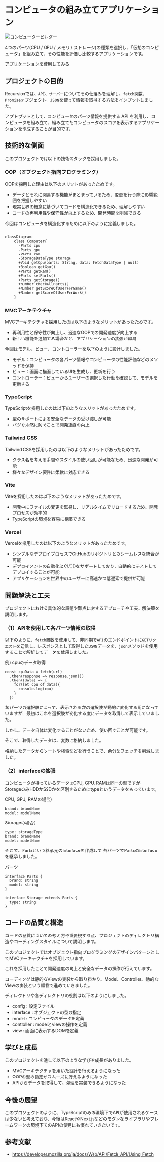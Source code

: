 # コンピュータの組み立てアプリケーション

![コンピュータービルダー](https://github.com/daxchx/computer-builder/assets/149696768/ffecc068-887d-444b-9dcb-92b5e757329b)

4つのパーツ(CPU / GPU / メモリ / ストレージ)の種類を選択し、「仮想のコンピュータ」を組み立て、その性能を評価し比較するアプリケーションです。

<a href="https://computer-builder-beta.vercel.app">アプリケーションを使用してみる</a>

## プロジェクトの目的

Recursionでは、`API`、`サーバー`についてその仕組みを理解し、`fetch`関数、`Promise`オブジェクト、`JSON`を使って情報を取得する方法をインプットしました。

アプトプットとして、コンピュータのパーツ情報を提供する API を利用し、コンピュータを組み立て、組み立てたコンピュータのスコアを表示するアプリケーションを作成することが目的です。

## 技術的な側面
    
このプロジェクトでは以下の技術スタックを採用しました。

### OOP（オブジェクト指向プログラミング）

OOPを採用した理由は以下のメリットがあったためです。

- データとそれに関連する機能がまとまっているため、変更を行う際に影響範囲を把握しやすい
- 現実世界の概念に基づいてコードを構造化できるため、理解しやすい
- コードの再利用性や保守性が向上するため、開発時間を削減できる

今回はコンピュータを構造化するために以下のように定義しました。

```mermaid

classDiagram
    class Computer{
      -Parts cpu
      -Parts gpu
      -Parts ram
      -StorageDataType storage
      +Void getCpu(parts: String, data: FetchDataType | null)
      +Boolean getGpu()
      +Parts getRam()
      +Parts setParts()
      +Parts getStorage()
      +Number checkAllParts()
      +Number getScoreOfUserForGame()
      +Number getScoreOfUserForWork()
    }

```

### MVCアーキテクチャ

MVCアーキテクチャを採用したのは以下のようなメリットがあったためです。

- 再利用性と保守性が向上し、迅速なOOPでの開発速度が向上する
- 新しい機能を追加する場合など、アプリケーションの拡張が容易

今回はモデル、ビュー、コントローラーを以下のように設計しました。

- モデル：コンピュータの各パーツ情報やコンピュータの性能評価などのメソッドを保持
- ビュー：画面に描画しているUIを生成し、更新を行う
- コントローラー：ビューからユーザーの選択した行動を確認して、モデルを更新する

### TypeScript

TypeScriptを採用したのは以下のようなメリットがあったためです。

- 型のサポートによる安全なデータの受け渡しが可能
- バグを未然に防ぐことで開発速度の向上

### Tailwind CSS

Tailwind CSSを採用したのは以下のようなメリットがあったためです。

- クラス名を考える手間やスタイルの使い回しが可能なため、迅速な開発が可能
- 様々なデザイン要件に柔軟に対応できる

### Vite

Viteを採用したのは以下のようなメリットがあったためです。

- 開発中にファイルの変更を監視し、リアルタイムでリロードするため、開発プロセスが効率的
- TypeScriptの環境を容易に構築できる

### Vercel

Vercelを採用したのは以下のようなメリットがあったためです。

- シンプルなデプロイプロセスでGitHubのリポジトリとのシームレスな統合が可能
- デプロイメントの自動化とCI/CDをサポートしており、自動的にテストしてデプロイすることが可能
- アプリケーションを世界中のユーザーに高速かつ低遅延で提供が可能

## 問題解決と工夫

プロジェクトにおける具体的な課題や難点に対するアプローチや工夫、解決策を説明します。

### （1）APIを使用して各パーツ情報の取得

以下のように、`fetch`関数を使用して、非同期で`API`のエンドポイントに`GETリクエスト`を送信し、レスポンスとして取得した`JSON`データを、`json`メソッドを使用することで解析してデータを使用しました。

例) cpuのデータ取得
```
const cpuData = fetch(url)
  .then(response => response.json())
  .then((data) => {
    for(let cpu of data){
      console.log(cpu)
    }
  })
```

各パーツの選択肢によって、表示される次の選択肢が動的に変化する用になっていますが、最初はこれを選択肢が変化する度にデータを取得して表示していました。

しかし、データ自体は変化することがないため、使い回すことが可能です。

そこで、取得したデータは、変数に格納しました。

格納したデータからソートや検索などを行うことで、余分なフェッチを削減しました。

### （2）interfaceの拡張

コンピュータが持っているデータはCPU, GPU, RAMは同一の型ですが、StorageのみHDDかSSDかを区別するためにtypeというデータをもっています。

CPU, GPU, RAMの場合）
```
brand: brandName
model: modelName
```

Storageの場合）
```
type: storageType
brand: brandName
model: modelName
```

そこで、Partsという継承元のinterfaceを作成して
各パーツでPartsのinterfaceを継承しました。

パーツ
```
interface Parts {
  brand: string
  model: string
}

interface Storage extends Parts {
  type: string
}
```

## コードの品質と構造
    
コードの品質についての考え方や重要視する点、プロジェクトのディレクトリ構造やコーディングスタイルについて説明します。

このプロジェクトではオブジェクト指向プログラミングのデザインパターンとしてMVCアーキテクチャを採用しています。

これを採用したことで開発速度の向上と安全なデータの操作が行えています。

コーディングは静的なViewの実装から取り掛かり、Model、Controller、動的なViewの実装という順番で進めていきました。

ディレクトリや各ディレクトリの役割は以下のようにしました。

- config : 設定ファイル
- interface : オブジェクトの型の指定
- model : コンピュータのデータを定義
- controller : modelとviewの操作を定義
- view : 画面に表示するDOMを定義

## 学びと成長
    
このプロジェクトを通して以下のような学びや成長がありました。

- MVCアーキテクチャを用いた設計を行えるようになった
- OOPの型の指定がスムーズに行えるようになった
- APIからデータを取得して、処理を実装できるようになった

## 今後の展望
    
このプロジェクトのように、TypeScriptのみの環境下でAPIが使用されるケースは少ないと考えており、今後はReactやNext.jsなどのモダンなライブラリやフレームワークの環境下でのAPIの使用にも慣れていきたいです。

## 参考文献

- https://developer.mozilla.org/ja/docs/Web/API/Fetch_API/Using_Fetch
